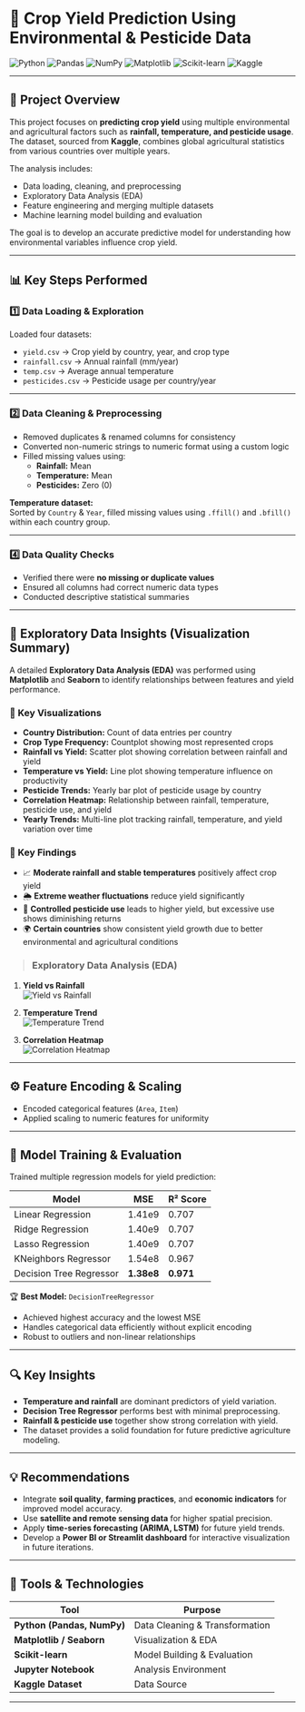 # 🌾 Crop Yield Prediction Using Environmental & Pesticide Data

![Python](https://img.shields.io/badge/Python-Data%20Science-3776AB?style=for-the-badge&logo=python&logoColor=white)
![Pandas](https://img.shields.io/badge/Pandas-Data%20Processing-150458?style=for-the-badge&logo=pandas)
![NumPy](https://img.shields.io/badge/NumPy-Numerical%20Computing-013243?style=for-the-badge&logo=numpy)
![Matplotlib](https://img.shields.io/badge/Matplotlib-Visualization-11557c?style=for-the-badge&logo=plotly)
![Scikit-learn](https://img.shields.io/badge/Scikit--Learn-ML%20Models-F7931E?style=for-the-badge&logo=scikitlearn)
![Kaggle](https://img.shields.io/badge/Kaggle-Dataset-20BEFF?style=for-the-badge&logo=kaggle)

---

## 🧠 Project Overview

This project focuses on **predicting crop yield** using multiple environmental and agricultural factors such as **rainfall, temperature, and pesticide usage**.  
The dataset, sourced from **Kaggle**, combines global agricultural statistics from various countries over multiple years.

The analysis includes:
- Data loading, cleaning, and preprocessing  
- Exploratory Data Analysis (EDA)  
- Feature engineering and merging multiple datasets  
- Machine learning model building and evaluation  

The goal is to develop an accurate predictive model for understanding how environmental variables influence crop yield.

---

## 📊 Key Steps Performed

### 1️⃣ Data Loading & Exploration
Loaded four datasets:
- `yield.csv` → Crop yield by country, year, and crop type  
- `rainfall.csv` → Annual rainfall (mm/year)  
- `temp.csv` → Average annual temperature  
- `pesticides.csv` → Pesticide usage per country/year  

---

### 2️⃣ Data Cleaning & Preprocessing
- Removed duplicates & renamed columns for consistency  
- Converted non-numeric strings to numeric format using a custom logic  
- Filled missing values using:
  - **Rainfall:** Mean  
  - **Temperature:** Mean  
  - **Pesticides:** Zero (0)  

**Temperature dataset:**  
Sorted by `Country` & `Year`, filled missing values using `.ffill()` and `.bfill()` within each country group.

---



### 4️⃣ Data Quality Checks
- Verified there were **no missing or duplicate values**  
- Ensured all columns had correct numeric data types  
- Conducted descriptive statistical summaries  

---

## 🧭 Exploratory Data Insights (Visualization Summary)

A detailed **Exploratory Data Analysis (EDA)** was performed using **Matplotlib** and **Seaborn** to identify relationships between features and yield performance.

### 🔹 Key Visualizations
- **Country Distribution:** Count of data entries per country  
- **Crop Type Frequency:** Countplot showing most represented crops  
- **Rainfall vs Yield:** Scatter plot showing correlation between rainfall and yield  
- **Temperature vs Yield:** Line plot showing temperature influence on productivity  
- **Pesticide Trends:** Yearly bar plot of pesticide usage by country  
- **Correlation Heatmap:** Relationship between rainfall, temperature, pesticide use, and yield  
- **Yearly Trends:** Multi-line plot tracking rainfall, temperature, and yield variation over time  

### 🔹 Key Findings
- 📈 **Moderate rainfall and stable temperatures** positively affect crop yield  
- 🌦️ **Extreme weather fluctuations** reduce yield significantly  
- 🧪 **Controlled pesticide use** leads to higher yield, but excessive use shows diminishing returns  
- 🌍 **Certain countries** show consistent yield growth due to better environmental and agricultural conditions  

> ### Exploratory Data Analysis (EDA)

1. **Yield vs Rainfall**  
![Yield vs Rainfall](assets/yield_vs_rainfall.png)

2. **Temperature Trend**  
![Temperature Trend]("https://github.com/Bishnu324/Machine-learning-crop-yield-prediction/blob/main/temperature_trend.jpg")

3. **Correlation Heatmap**  
![Correlation Heatmap](assets/correlation_heatmap.png)

---

## ⚙️ Feature Encoding & Scaling
- Encoded categorical features (`Area`, `Item`)  
- Applied scaling to numeric features for uniformity  

---

## 🤖 Model Training & Evaluation

Trained multiple regression models for yield prediction:

| Model | MSE | R² Score |
|--------|-------------|------------|
| Linear Regression | 1.41e9 | 0.707 |
| Ridge Regression | 1.40e9 | 0.707 |
| Lasso Regression | 1.40e9 | 0.707 |
| KNeighbors Regressor | 1.54e8 | 0.967 |
| Decision Tree Regressor | **1.38e8** | **0.971** |

🏆 **Best Model:** `DecisionTreeRegressor`  
- Achieved highest accuracy and the lowest MSE  
- Handles categorical data efficiently without explicit encoding  
- Robust to outliers and non-linear relationships  

---

## 🔍 Key Insights

- **Temperature and rainfall** are dominant predictors of yield variation.  
- **Decision Tree Regressor** performs best with minimal preprocessing.  
- **Rainfall & pesticide use** together show strong correlation with yield.  
- The dataset provides a solid foundation for future predictive agriculture modeling.

---

## 💡 Recommendations

- Integrate **soil quality**, **farming practices**, and **economic indicators** for improved model accuracy.  
- Use **satellite and remote sensing data** for higher spatial precision.  
- Apply **time-series forecasting (ARIMA, LSTM)** for future yield trends.  
- Develop a **Power BI or Streamlit dashboard** for interactive visualization in future iterations.  

---

## 🧰 Tools & Technologies

| Tool | Purpose |
|------|----------|
| **Python (Pandas, NumPy)** | Data Cleaning & Transformation |
| **Matplotlib / Seaborn** | Visualization & EDA |
| **Scikit-learn** | Model Building & Evaluation |
| **Jupyter Notebook** | Analysis Environment |
| **Kaggle Dataset** | Data Source |

---


